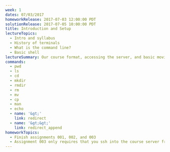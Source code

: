 ```yaml
---
week: 1
dates: 07/03/2017
homeworkRelease: 2017-07-03 12:00:00 PDT
solutionRelease: 2017-07-05 10:00:00 PDT
title: Introduction and Setup
lectureTopics:
  - Intro and syllabus
  - History of terminals
  - What is the command line?
  - Basic shell
lectureSummary: Our course format, accessing the server, and basic moving around
commands:
  - pwd
  - ls
  - cd
  - mkdir
  - rmdir
  - rm
  - mv
  - cp
  - man
  - echo
  - name: '&gt;'
    link: redirect
  - name: '&gt;&gt;'
    link: redirect_append
homeworkTopics:
  - Finish assignments 001, 002, and 003
  - Assignment 003 only requires that you ssh into the course server from home
---
```

